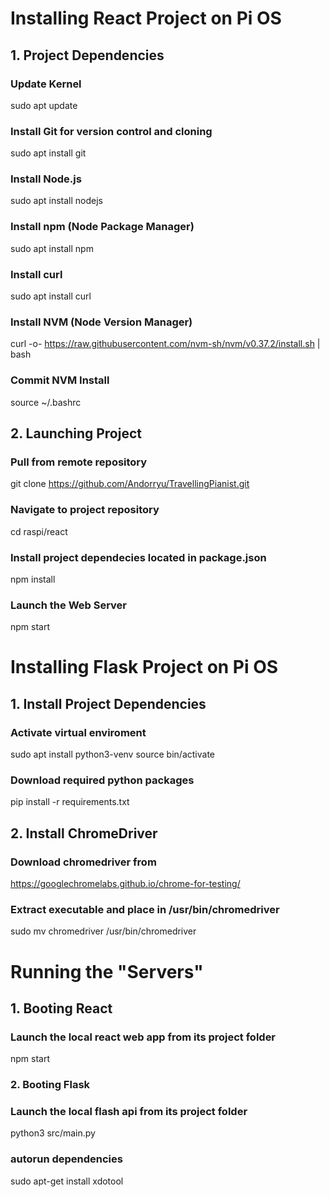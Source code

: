 # Installing React Project on Pi OS

## 1. Project Dependencies

### Update Kernel
sudo apt update

### Install Git for version control and cloning
sudo apt install git

### Install Node.js
sudo apt install nodejs

### Install npm (Node Package Manager)
sudo apt install npm

### Install curl
sudo apt install curl

### Install NVM (Node Version Manager)
curl -o- https://raw.githubusercontent.com/nvm-sh/nvm/v0.37.2/install.sh | bash

### Commit NVM Install
source ~/.bashrc


## 2. Launching Project

### Pull from remote repository 
git clone https://github.com/Andorryu/TravellingPianist.git

### Navigate to project repository
cd raspi/react

### Install project dependecies located in package.json
npm install

### Launch the Web Server
npm start


# Installing Flask Project on Pi OS

## 1. Install Project Dependencies

### Activate virtual enviroment
sudo apt install python3-venv
source bin/activate

### Download required python packages
pip install -r requirements.txt


## 2. Install ChromeDriver

### Download chromedriver from 
https://googlechromelabs.github.io/chrome-for-testing/

### Extract executable and place in /usr/bin/chromedriver
sudo mv chromedriver /usr/bin/chromedriver


# Running the "Servers"

## 1. Booting React

### Launch the local react web app from its project folder
npm start


### 2. Booting Flask

### Launch the local flash api from its project folder
python3 src/main.py


### autorun dependencies
sudo apt-get install xdotool







